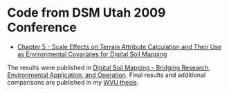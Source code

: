 # Code from DSM Utah 2009 Conference

- [Chapter 5 - Scale Effects on Terrain Attribute Calculation and Their Use as Environmental Covariates for Digital Soil Mapping](https://smroecker.github.io/dsm-utah-2009/analysis.html)

The results were published in [Digital Soil Mapping - Bridging Research, Environmental Application, and Operation](https://link.springer.com/chapter/10.1007%2F978-90-481-8863-5_5). Final results and additional comparisons are published in my [WVU thesis](https://smroecker.github.io/thesis-wvu/).
